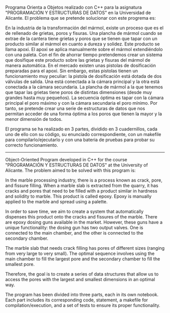 Programa Orienta a Objetos realizado con C++ para la asignatura "PROGRAMACIÓN Y ESTRUCTURAS DE DATOS" en la Universidad de Alicante. El problema que se pretende solucionar con este progrema es:  

En la industria de la transformación del mármol, existe un proceso que es el de rellenado de grietas, poros y fisuras.
Una plancha de mármol cuando se extrae de la cantera tiene grietas y poros que se tienen que tapar con un producto similar al mármol en cuanto a dureza y solidez. Este producto se llama apoxi. El apoxi se aplica manualmente sobre el mármol extendiéndolo con una paleta.
Con el fin de ahorrar tiempo pretendemos crear un sistema que dosifique este producto sobre las grietas y fisuras del mármol de manera automática.
En el mercado existen unas pistolas de dosificación preparadas para el apoxi. Sin embargo, estas pistolas tienen un funcionamiento muy peculiar: la pistola de dosificación está dotada de dos válvulas de salida. Una está conectada a la cámara principal y la otra está conectada a la cámara secundaria.
La plancha de mármol a la que tenemos que tapar las grietas tiene poros de distintas dimensiones
(desde muy grandes hasta muy pequeños). La secuencia óptima es tapar con la cámara principal el poro
máximo y con la cámara secundaria el poro mínimo.
Por tanto, se pretende crear una serie de estructuras de datos que nos permitan acceder de una forma
óptima a los poros que tienen la mayor y la menor dimensión de todos.  

El programa se ha realizado en 3 partes, dividido en 3 cuadernillos, cada uno de ello con su código, su enunciado correspondiente, con un makefile para compilarlo/ejecutarlo y con una bateria de pruebas para probar su correcto funcionamiento.

----------------------------------------------------------------------------------------------------

Object-Oriented Program developed in C++ for the course "PROGRAMACIÓN Y ESTRUCTURAS DE DATOS" at the University of Alicante. The problem aimed to be solved with this program is:

In the marble processing industry, there is a process known as crack, pore, and fissure filling. When a marble slab is extracted from the quarry, it has cracks and pores that need to be filled with a product similar in hardness and solidity to marble. This product is called epoxy. Epoxy is manually applied to the marble and spread using a palette.

In order to save time, we aim to create a system that automatically dispenses this product onto the cracks and fissures of the marble. There are epoxy dosing guns available in the market. However, these guns have a unique functionality: the dosing gun has two output valves. One is connected to the main chamber, and the other is connected to the secondary chamber.

The marble slab that needs crack filling has pores of different sizes (ranging from very large to very small). The optimal sequence involves using the main chamber to fill the largest pore and the secondary chamber to fill the smallest pore.

Therefore, the goal is to create a series of data structures that allow us to access the pores with the largest and smallest dimensions in an optimal way.

The program has been divided into three parts, each in its own notebook. Each part includes its corresponding code, statement, a makefile for compilation/execution, and a set of tests to ensure its proper functionality.